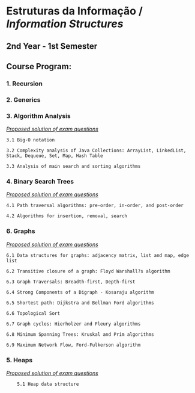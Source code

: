 # Estruturas da Informação / *Information Structures*

## 2nd Year - 1st Semester

## Course Program:

### 1. Recursion

### 2. Generics

### 3. Algorithm Analysis

[*Proposed solution of exam questions*](src/main/java/Complexity/ExerciciosExame_Q2_Complexity.java)

    3.1 Big-O notation
    
    3.2 Complexity analysis of Java Collections: ArrayList, LinkedList, Stack, Dequeue, Set, Map, Hash Table
    
    3.3 Analysis of main search and sorting algorithms

### 4. Binary Search Trees

[*Proposed solution of exam questions*](src/main/java/Trees/ExerciciosExame_Q3_Trees.java)

    4.1 Path traversal algorithms: pre-order, in-order, and post-order
    
    4.2 Algorithms for insertion, removal, search

### 6. Graphs

[*Proposed solution of exam questions*](src/main/java/Graphs/ExerciciosExame_Q4_Graphs.java)

    6.1 Data structures for graphs: adjacency matrix, list and map, edge list

    6.2 Transitive closure of a graph: Floyd Warshall?s algorithm

    6.3 Graph Traversals: Breadth-first, Depth-first

    6.4 Strong Components of a Digraph - Kosaraju algorithm

    6.5 Shortest path: Dijkstra and Bellman Ford algorithms

    6.6 Topological Sort

    6.7 Graph cycles: Hierholzer and Fleury algorithms

    6.8 Minimum Spanning Trees: Kruskal and Prim algorithms

    6.9 Maximum Network Flow, Ford-Fulkerson algorithm

### 5. Heaps

[*Proposed solution of exam questions*](src/main/java/Heaps/ExerciciosExame_Q5_Heaps.java)

        5.1 Heap data structure